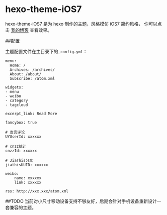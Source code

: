 # hexo-theme-iOS7

hexo-theme-iOS7 是为 hexo 制作的主题，风格模仿 iOS7 简约风格， 你可以点击 [我的博客](http://esoftmobile.com) 查看效果。

##配置

主题配置文件在主目录下的`_config.yml`：

```
menu:
  Home: /
  Archives: /archives/
  About: /about/
  Subscribe: /atom.xml

widgets: 
- menu
- weibo
- category
- tagcloud

excerpt_link: Read More

fancybox: true

# 友言评论
UYUserId: xxxxxx

# cnzz统计
cnzzId: xxxxxx

# JiaThis分享
jiathisUUID: xxxxxx

weibo:
	name: xxxxxx
	link: xxxxxx

rss: http://xxx.xxx/atom.xml
```

##TODO
当前对小尺寸移动设备支持不够友好，后期会针对手机设备重新设计一套兼容的主题。